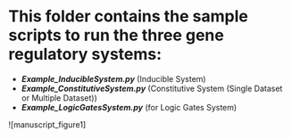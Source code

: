 # This folder contains the sample scripts to run the three gene regulatory systems: 
- __*Example_InducibleSystem.py*__ (Inducible System)
- __*Example_ConstitutiveSystem.py*__ (Constitutive System (Single Dataset or Multiple Dataset))
- __*Example_LogicGatesSystem.py*__ (for Logic Gates System)

![manuscript_figure1]

